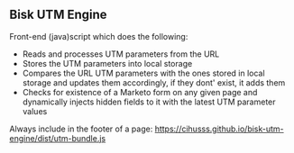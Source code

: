 ## Bisk UTM Engine

Front-end (java)script which does the following:

* Reads and processes UTM parameters from the URL
* Stores the UTM parameters into local storage
* Compares the URL UTM parameters with the ones stored in local storage and updates them accordingly, if they dont' exist, it adds them
* Checks for existence of a Marketo form on any given page and dynamically injects hidden fields to it with the latest UTM parameter values

Always include in the footer of a page: https://cihusss.github.io/bisk-utm-engine/dist/utm-bundle.js
